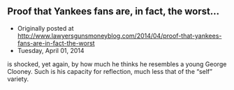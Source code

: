## Proof that Yankees fans are, in fact, the worst…

 * Originally posted at http://www.lawyersgunsmoneyblog.com/2014/04/proof-that-yankees-fans-are-in-fact-the-worst
 * Tuesday, April 01, 2014

  is shocked, yet again, by how much he thinks he resembles a young George Clooney. Such is his capacity for reflection, much less that of the “self” variety.